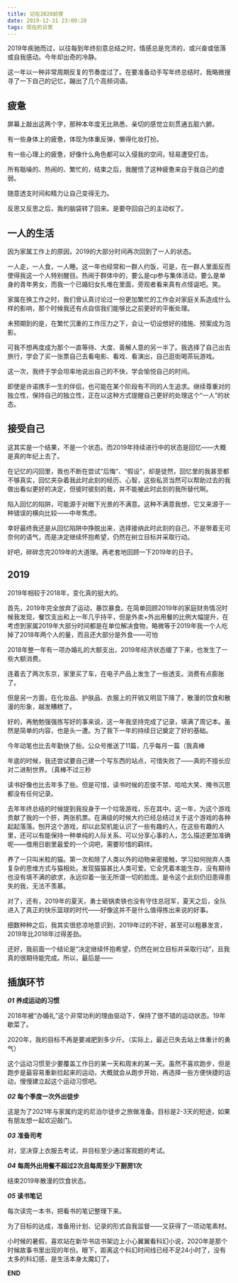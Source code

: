 ```yaml
---
title: 记在2020前夜
date: 2019-12-31 23:09:28
tags: 现在的日常
---
```


2019年疾驰而过，以往每到年终刻意总结之时，情感总是充沛的，或兴奋或低落或自我感动。今年却出奇的冷静。

这一年以一种非常周期反复的节奏度过了。在要准备动手写年终总结时，我略微搜寻了一下自己的记忆，蹦出了几个高频词语。

## 疲惫

屏幕上敲出这两个字，那种本年度无比熟悉、亲切的感觉立刻贯通五脏六腑。

有一些身体上的疲惫，体现为体重反弹，懒得化妆打扮。

有一些心理上的疲惫，好像什么角色都可以入侵我的空间，轻易遭受打击。

所有聒噪的、热闹的、繁忙的，结束之后，我醒悟了这种疲惫来自于我自己的虚弱。

随意透支时间和精力让自己变得无力。

反思又反思之后，我的脑袋转了回来。是要夺回自己的主动权了。

## 一人的生活

因为家属工作上的原因，2019的大部分时间再次回到了一人的状态。

一人走，一人食，一人睡。这一年也经常和一群人约饭，可是，在一群人里面反而使得我这一个人特别醒目。热闹于群体中的，要么是cp参与集体活动，要么是单身的青年男女，而我一个已婚妇女扎堆在里面，旁观者看来真有点怪诞吧。笑。

家属在换工作之时，我们曾认真讨论过一份更加繁忙的工作会对家庭关系造成什么样的影响，那个时候我还有点自信我们能够比之前更好的平衡处理。

未预期到的是，在繁忙沉重的工作压力之下，会让一切设想好的措施、预案成为泡影。

可我不想再度成为那个一直等待、大度、善解人意的另一半了。我选择了自己出去旅行，学会了买一张票自己去看电影、看戏、看演出，自己逛街喝茶玩游戏。

这一次，我终于学会坦率地说出自己的不快，学会愉悦自己的时间。

即使是许诺携手一生的伴侣，也可能在某个阶段有不同的人生追求。继续尊重对的独立性，保持自己的独立性，正在以这种方式提醒自己更好的处理这个“一人”的状态。

## 接受自己

这其实是一个结果，不是一个状态。而2019年持续进行中的状态是回忆——大概是真的年纪上去了。

在记忆的闪回里，我也不断在尝试“后悔”、“假设”，却是徒然，回忆里的我甚至都不够真实，回忆夹杂着我此时此刻的经历、心智，这些私货当然可以帮助过去的我做出看似更好的决定，但彼时彼刻的我，并不能被此时此刻的我所替代啊。

陷入回忆的陷阱，可能源于对眼下光景的不满意。这种不满意我想，它又来源于一种错误的横向比较——中年焦虑。

幸好最终我还是从回忆陷阱中挣脱出来，选择接纳此时此刻的自己，不是带着无可奈何的语气，而是决定继续怀抱希望，仍然在树立目标并采取行动。

好吧，碎碎念完2019年的大道理。再老套地回顾一下2019年的日子。

 

## 2019

2019年相较于2018年，变化真的挺大的。

首先，2019年完全放弃了运动，暴饮暴食。在简单回顾2019年的家庭财务情况时候我发现，餐饮支出和上一年几乎持平，但是外卖+外出用餐的比例大幅提升，在考虑到家属2019年大部分时间都是在单位解决食物，略微等于2019年我一个人吃掉了2018年两个人的量，而且还大部分是外食——可怕

2018年整一年有一项办婚礼的大额支出，2019年经济状态缓了下来，也发生了一些大额消费。

连着去了两次东京，家里买了车，在电子产品上发生了一些透支。消费有点膨胀了。

但是另一方面，在化妆品、护肤品、衣服上的开销又明显下降了，散漫的饮食和散漫的形象，越发糟糕了。

好的，再勉勉强强拣写好的事来说，这一年我坚持完成了记录，填满了周记本。虽然是简单的内容，也是头一遭。为了我下一年的持续日记奠定了好的基础。

今年动笔也比去年勤快了些。公众号推送了11篇，几乎每月一篇（我真棒

年底的时候，我还尝试要自己建一个写东西的站点，可惜失败了——真的不擅长应对二进制世界。（真棒不过三秒

读书好像也比去年多了些。但是可惜，读书时候的忍俊不禁、哈哈大笑、掩书沉思都没有任何记录。

去年年终总结的时候提到我投身于一个垃圾游戏，乐在其中。这一年，为这个游戏贡献了我的一个肝，两张机票。在满级的时候大约已经总结过关于这个游戏的各种起起落落。刨开这个游戏，却以此契机能认识了一些有趣的人，在这些有趣的人里，还可以有能保持一种单纯的人际关系、可以分享心事的人，怎么描述更加准确呢——借用日剧里最爱的一个词吧，需要珍惜的羁绊。

养了一只叫米粒的猫。第一次和除了人类以外的动物亲密接触，学习如何抛弃人类复杂的思维方式与猫相处。发现猫猫甚比人类可爱。它全凭着本能生存，没有期待也没有填不满的欲求，永远仰着一张无所谓一切的脸庞。是令这个此刻仍旧患得患失的我，无法不羡慕。

对了，还有，2019年的夏天，勇士砸锅卖铁也没有守住总冠军，夏天之后，全队进入了真正的快乐篮球的时代——好像这并不是什么值得拣出来说的好事。

细数种种之后，我其实很悲凉地意识到，2019年过的不好，甚至可以粗暴发言，2019年比2018年过得差劲。

还好，我前面一个结论是“决定继续怀抱希望，仍然在树立目标并采取行动”，且我真的很期待能完成。所以，最后是——

## 插旗环节

***01*** **养成运动的习惯**

2018年被“办婚礼”这个非常功利的理由驱动下，保持了很不错的运动状态。19年歇菜了。

2020年，我的目标不再是要减肥到多少斤。（实际上，最近已失去站上体重计的勇气）

这个运动习惯至少要覆盖工作日的某一天和周末的某一天。虽然不喜欢跑步，但是跑步是最容易重新捡起来的运动，大概就会从跑步开始，再选择一些方便快捷的运动，慢慢建立起这个运动习惯吧。

***02*** **每个季度一次外出徒步**

这是为了2021年与家属约定的尼泊尔徒步之旅做准备。目标是2-3天的短途，如果有朋友想一起欢迎敲门。



***03*** **准备司考**

对，坚决穿上衣服去考试，并目标至少通过客观题的考试。



***04*** **每周外出用餐不超过2次且每周至少下厨房1次**

结束2019年散漫的饮食状态。



***05*** **读书笔记**

每次读完一本书，把看书的笔记整理下来。

为了目标的达成，准备用计划、记录的形式自我监督——又获得了一项动笔素材。

小时候的暑假，喜欢站在新华书店书架边上小心翼翼看科幻小说，2020年是那个时候故事书里出现的年份。眼下，距离这个科幻时间线已经不足24小时了，没有太多的科幻感，是生活本身太魔幻了。

**END**